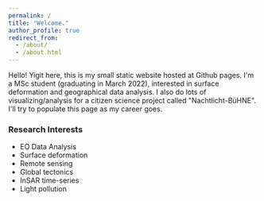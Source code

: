 ```yaml
---
permalink: /
title: "Welcome."
author_profile: true
redirect_from: 
  - /about/
  - /about.html
---
```


Hello! Yigit here, this is my small static website hosted at Github pages. I'm a MSc student (graduating in March 2022), interested in surface deformation and geographical data analysis. I also do lots of visualizing/analysis for a citizen science project called "Nachtlicht-BüHNE". I'll try to populate this page as my career goes.

### Research Interests
* EO Data Analysis
* Surface deformation
* Remote sensing
* Global tectonics
* InSAR time-series
* Light pollution


